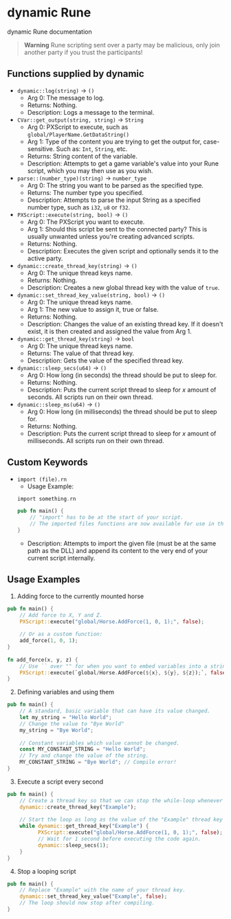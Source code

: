 # dynamic Rune
dynamic Rune documentation

> **Warning** Rune scripting sent over a party may be malicious, only join another party if you trust the participants!

## Functions supplied by dynamic
- `dynamic::log(string)` -> `()`
   - Arg 0: The message to log.
   - Returns: Nothing.
   - Description: Logs a message to the terminal.
- `CVar::get_output(string, string)` -> `String`
   - Arg 0: PXScript to execute, such as `global/PlayerName.GetDataString()`
   - Arg 1: Type of the content you are trying to get the output for, case-sensitive. Such as: `Int`, `String`, etc.
   - Returns: String content of the variable.
   - Description: Attempts to get a game variable's value into your Rune script, which you may then use as you wish.
- `parse::(number_type)(string)` -> `number_type`
   - Arg 0: The string you want to be parsed as the specified type.
   - Returns: The number type you specified.
   - Description: Attempts to parse the input String as a specified number type, such as `i32`, `u8` or `f32`.
- `PXScript::execute(string, bool)` -> `()`
   - Arg 0: The PXScript you want to execute.
   - Arg 1: Should this script be sent to the connected party? This is usually unwanted unless you're creating advanced scripts.
   - Returns: Nothing.
   - Description: Executes the given script and optionally sends it to the active party.
- `dynamic::create_thread_key(string)` -> `()`
   - Arg 0: The unique thread keys name.
   - Returns: Nothing.
   - Description: Creates a new global thread key with the value of `true`.
- `dynamic::set_thread_key_value(string, bool)` -> `()`
   - Arg 0: The unique thread keys name.
   - Arg 1: The new value to assign it, true or false.
   - Returns: Nothing.
   - Description: Changes the value of an existing thread key. If it doesn't exist, it is then created and assigned the value from Arg 1.
- `dynamic::get_thread_key(string)` -> `bool`
   - Arg 0: The unique thread keys name.
   - Returns: The value of that thread key.
   - Description: Gets the value of the specified thread key.
- `dynamic::sleep_secs(u64)` -> `()`
   - Arg 0: How long (in seconds) the thread should be put to sleep for.
   - Returns: Nothing.
   - Description: Puts the current script thread to sleep for *x* amount of seconds. All scripts run on their own thread.
- `dynamic::sleep_ms(u64)` -> `()`
   - Arg 0: How long (in milliseconds) the thread should be put to sleep for.
   - Returns: Nothing.
   - Description: Puts the current script thread to sleep for *x* amount of milliseconds. All scripts run on their own thread.

## Custom Keywords
- `import (file).rn`
   - Usage Example:
   ```rust
   import something.rn
   
   pub fn main() {
       // "import" has to be at the start of your script.
       // The imported files functions are now available for use in this script.
   }
   ```
   - Description: Attempts to import the given file (must be at the same path as the DLL) and append its content to the very end of your current script internally.

## Usage Examples
1. Adding force to the currently mounted horse
```rust
pub fn main() {
    // Add force to X, Y and Z.
    PXScript::execute("global/Horse.AddForce(1, 0, 1);", false);
    
    // Or as a custom function:
    add_force(1, 0, 1);
}
 
fn add_force(x, y, z) {
    // Use `` over "" for when you want to embed variables into a string.
    PXScript::execute(`global/Horse.AddForce(${x}, ${y}, ${z});`, false);
}
```

2. Defining variables and using them
```rust
pub fn main() {
    // A standard, basic variable that can have its value changed.
    let my_string = "Hello World";
    // Change the value to "Bye World"
    my_string = "Bye World";
    
    // Constant variables which value cannot be changed.
    const MY_CONSTANT_STRING = "Hello World";
    // Try and change the value of the string.
    MY_CONSTANT_STRING = "Bye World"; // Compile error!
}
```

3. Execute a script every second
```rust
pub fn main() {
    // Create a thread key so that we can stop the while-loop whenever we want in a new script.
    dynamic::create_thread_key("Example");
    
    // Start the loop as long as the value of the "Example" thread key is true.
    while dynamic::get_thread_key("Example") {
          PXScript::execute("global/Horse.AddForce(1, 0, 1);", false);
          // Wait for 1 second before executing the code again.
          dynamic::sleep_secs(1);
    }
}
```

4. Stop a looping script
```rust
pub fn main() {
    // Replace "Example" with the name of your thread key.
    dynamic::set_thread_key_value("Example", false);
    // The loop should now stop after compiling.
}
```
